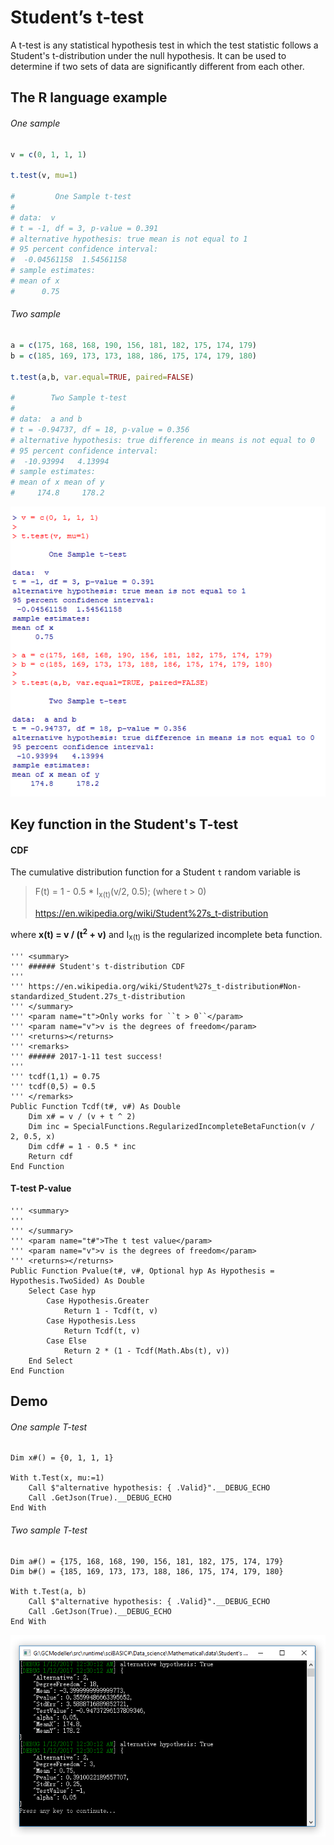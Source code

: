 # Student’s t-test

A t-test is any statistical hypothesis test in which the test statistic follows a Student's t-distribution under the null hypothesis. It can be used to determine if two sets of data are significantly different from each other.

## The R language example

###### One sample

```R
v = c(0, 1, 1, 1)

t.test(v, mu=1)

#         One Sample t-test
#
# data:  v
# t = -1, df = 3, p-value = 0.391
# alternative hypothesis: true mean is not equal to 1
# 95 percent confidence interval:
#  -0.04561158  1.54561158
# sample estimates:
# mean of x
#      0.75
```

###### Two sample

```R
a = c(175, 168, 168, 190, 156, 181, 182, 175, 174, 179)
b = c(185, 169, 173, 173, 188, 186, 175, 174, 179, 180)

t.test(a,b, var.equal=TRUE, paired=FALSE)

#        Two Sample t-test
#
# data:  a and b
# t = -0.94737, df = 18, p-value = 0.356
# alternative hypothesis: true difference in means is not equal to 0
# 95 percent confidence interval:
#  -10.93994   4.13994
# sample estimates:
# mean of x mean of y
#     174.8     178.2
```

![](./R-t.test.png)

## Key function in the Student's T-test

#### CDF

The cumulative distribution function for a Student ``t`` random variable is

> F(t) = 1 - 0.5 * I<sub>x(t)</sub>(v/2, 0.5); (where t > 0)
>
> https://en.wikipedia.org/wiki/Student%27s_t-distribution

where **x(t) = v / (t<sup>2</sup> + v)** and I<sub>x(t)</sub> is the regularized incomplete beta function.

```vbnet
''' <summary>
''' ###### Student's t-distribution CDF
'''
''' https://en.wikipedia.org/wiki/Student%27s_t-distribution#Non-standardized_Student.27s_t-distribution
''' </summary>
''' <param name="t">Only works for ``t > 0``</param>
''' <param name="v">v is the degrees of freedom</param>
''' <returns></returns>
''' <remarks>
''' ###### 2017-1-11 test success!
'''
''' tcdf(1,1) = 0.75
''' tcdf(0,5) = 0.5
''' </remarks>
Public Function Tcdf(t#, v#) As Double
    Dim x# = v / (v + t ^ 2)
    Dim inc = SpecialFunctions.RegularizedIncompleteBetaFunction(v / 2, 0.5, x)
    Dim cdf# = 1 - 0.5 * inc
    Return cdf
End Function
```

#### T-test P-value

```vbnet
''' <summary>
'''
''' </summary>
''' <param name="t#">The t test value</param>
''' <param name="v">v is the degrees of freedom</param>
''' <returns></returns>
Public Function Pvalue(t#, v#, Optional hyp As Hypothesis = Hypothesis.TwoSided) As Double
    Select Case hyp
        Case Hypothesis.Greater
            Return 1 - Tcdf(t, v)
        Case Hypothesis.Less
            Return Tcdf(t, v)
        Case Else
            Return 2 * (1 - Tcdf(Math.Abs(t), v))
    End Select
End Function
```

## Demo

###### One sample T-test

```vbnet
Dim x#() = {0, 1, 1, 1}

With t.Test(x, mu:=1)
    Call $"alternative hypothesis: { .Valid}".__DEBUG_ECHO
    Call .GetJson(True).__DEBUG_ECHO
End With
```

###### Two sample T-test

```vbnet
Dim a#() = {175, 168, 168, 190, 156, 181, 182, 175, 174, 179}
Dim b#() = {185, 169, 173, 173, 188, 186, 175, 174, 179, 180}

With t.Test(a, b)
    Call $"alternative hypothesis: { .Valid}".__DEBUG_ECHO
    Call .GetJson(True).__DEBUG_ECHO
End With
```

![](./T-test.png)